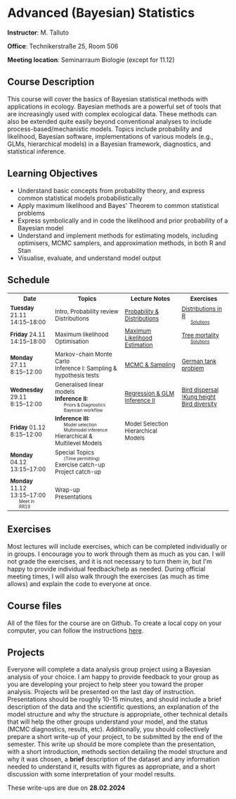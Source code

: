 <style>
.ex {margin: 0px;}
.soln {margin: 0px 20px; font-size: x-small}
table {font-size: small;}
</style>

# Advanced (Bayesian) Statistics
**Instructor**: M. Talluto

**Office**: Technikerstraße 25, Room 506

**Meeting location**:  Seminarraum Biologie (except for 11.12)


## Course Description

This course will cover the basics of Bayesian statistical methods with applications in ecology. Bayesian methods are a powerful set of tools that are increasingly used with complex ecological data. These methods can also be extended quite easily beyond conventional analyses to include process-based/mechanistic models. Topics include probability and likelihood, Bayesian software, implementations of various models (e.g., GLMs, hierarchical models) in a Bayesian framework, diagnostics, and statistical inference.

## Learning Objectives

* Understand basic concepts from probability theory, and express common statistical models probabilistically
* Apply maximum likelihood and Bayes' Theorem to common statistical problems
* Express symbolically and in code the likelihood and prior probability of a Bayesian model
* Understand and implement methods for estimating models, including optimisers, MCMC samplers, and approximation methods, in both R and Stan
* Visualise, evaluate, and understand model output


## Schedule

<table>
	<tr>
		<th> Date </th> <th> Topics </th> <th> Lecture Notes </th> <th> Exercises </th>
	</tr>
	<tr>
		<td><b>Tuesday</b> 21.11<br/>14:15–18:00</td>
		<td>Intro, Probability review<br/>Distributions</td>
		<td><a href="lec/1_probability">Probability & Distributions</a></td>
		<td><p class = "ex"><a href = "ex/ex1_distributions">Distributions in R</a></p>
			<p class = "soln"><a href = "ex/soln1_distributions.html">Solutions</a></p></td>
	</tr>
	<tr>
		<td><b>Friday</b> 24.11<br/>14:15–18:00</td>
		<td>Maximum likelihood<br/>Optimisation</td>
		<td><a href="lec/2_mle">Maximum Likelihood Estimation</a></td>
		<td><p class = "ex"><a href = "ex/ex2_tree.html">Tree mortality</a></p>
			<p class = "soln"><a href = "ex/soln2_tree.html">Solutions</a></p>
		</td>
	</tr>
	<tr>
		<td><b>Monday</b> 27.11<br/>8:15–12:00</td>
		<td>Markov-chain Monte Carlo<br/>Inference I: Sampling &amp; hypothesis tests</td>
		<td><a href="lec/3_mcmc">MCMC & Sampling</a></td>
		<td><p class = "ex"><a href = "ex/ex3_tank">German tank problem</a></p>
			<!-- <p class = "soln"><a href = "ex/soln3_tank.html">Solutions</a></p> -->
		</td>
	</tr>
	<tr>
		<td><b>Wednesday</b> 29.11<br/>8:15–12:00</td>
		<td>Generalised linear models<br /><b>Inference II:</b><p class = "soln">Priors & Diagnostics</p>
			<p class = "soln">Bayesian workflow</p></td>
		<td><a href="lec/4_regression">Regression &amp; GLM</a><br />
			<a href="lec/5_inference_ii">Inference II</a></td>
		<td>
			<p class = "ex"><a href = "ex/ex4_birddisp.html">Bird dispersal</a></p>
				<!-- <p class = "soln"><a href = "ex/soln4_birddisp.html">Solutions</a></p> -->
			<p class = "ex"><a href = "ex/ex5_kung.html">!Kung height</a></p>
				<!--<p class = "soln"><a href = "ex/soln">Solutions</a></p>-->
			<p class = "ex"><a href = "ex/ex6_birddiv_glm.html">Bird diversity</a></p>
		</td>
	</tr>
	<tr>
		<td><b>Friday</b> 01.12<br/>8:15–12:00</td>
		<td>
			<b>Inference III:</b>
				<p class = "soln">Model selection</p>
				<p class = "soln">Multimodel inference</p>
			Hierarchical &amp; Multilevel Models
		</td>
		<!-- <td><a href="">Hierarchical Models</a></td> -->
		<td>Model Selection<br/>Hierarchical Models</td>
		<td><p class = "ex"><a href = "ex/"></a></p>
			<!--<p class = "soln"><a href = "ex/soln">Solutions</a></p>--></td>
	</tr>
	<tr>
		<td><b>Monday</b> 04.12<br/>13:15–17:00</td>
		<td>Special Topics<p class = "soln">(Time permitting)</p>Exercise catch-up<br />Project catch-up</td>
		<td><a href=""></a></td>
		<td><p class = "ex"><a href = "ex/"></a></p>
			<!--<p class = "soln"><a href = "ex/soln">Solutions</a></p>--></td>
	</tr>
	<tr>
		<td><b>Monday</b> 11.12<br/>13:15–17:00<p class = "soln">Meet in RR19</p></td>
		<td>Wrap-up<br />Presentations</td>
		<td><a href=""></a></td>
		<td><p class = "ex"><a href = "ex/"></a></p>
			<!--<p class = "soln"><a href = "ex/soln">Solutions</a></p>--></td>
	</tr>
</table>

## Exercises
Most lectures will include exercises, which can be completed individually or in groups. I encourage you to work through them as much as you can. I will not grade the exercises, and it is not necessary to turn them in, but I'm happy to provide individual feedback/help as needed. During official meeting times, I will also walk through the exercises (as much as time allows) and explain the code to everyone at once.

## Course files
All of the files for the course are on Github. To create a local copy on your computer, you can follow the instructions [here](https://github.com/mtalluto/vu_advstats_students).

## Projects
Everyone will complete a data analysis group project using a Bayesian analysis of your choice. I am happy to provide feedback to your group as you are developing your project to help steer you toward the proper analysis. Projects will be presented on the last day of instruction. Presentations should be roughly 10-15 minutes, and should include a brief description of the data and the scientific questions, an explanation of the model structure and why the structure is appropriate, other technical details that will help the other groups understand your model, and the status (MCMC diagnostics, results, etc). Additionally, you should collectively prepare a short write-up of your project, to be submitted by the end of the semester. This write up should be more complete than the presentation, with a short introduction, methods section detailing the model structure and why it was chosen, a **brief** description of the dataset and any information needed to understand it, results with figures as appropriate, and a short discussion with some interpretation of your model results.

These write-ups are due on **28.02.2024**
